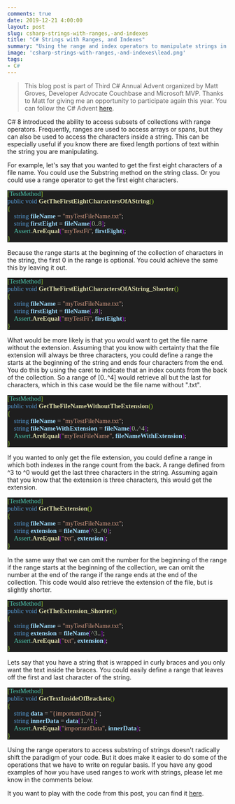 ```yaml
---
comments: true
date: 2019-12-21 4:00:00
layout: post
slug: csharp-strings-with-ranges,-and-indexes
title: "C# Strings with Ranges, and Indexes"
summary: "Using the range and index operators to manipulate strings in C#8"
image: 'csharp-strings-with-ranges,-and-indexes\lead.png' 
tags:
- C#
---
```


>  This blog post is part of Third C# Annual Advent organized by Matt Groves, Developer Advocate Couchbase and Microsoft MVP. Thanks to Matt for giving me an opportunity to participate again this year. You can follow the C# Advent [here](https://crosscuttingconcerns.com/). 

C# 8 introduced the ability to access subsets of collections with range operators. Frequently, ranges are used to access arrays or spans, but they can also be used to access the characters inside a string. This can be especially useful if you know there are fixed length portions of text within the string you are manipulating. 

For example, let's say that you wanted to get the first eight characters of a file name. You could use the Substring method on the string class. Or you could use a range operator to get the first eight characters. 

<pre style="font-family:InputMono;font-size:15px;color:gainsboro;background:#1e1e1e;"><span style="color:yellowgreen;">[</span><span style="color:#4ec9b0;">TestMethod</span><span style="color:yellowgreen;">]</span>
<span style="color:#569cd6;">public</span>&nbsp;<span style="color:#569cd6;">void</span>&nbsp;<span style="font-weight:bold;color:#dcdcaa;">GetTheFirstEightCharactersOfAString</span><span style="color:yellowgreen;">()</span>
<span style="color:yellowgreen;">{</span>
&nbsp;&nbsp;&nbsp;&nbsp;<span style="color:#569cd6;">string</span>&nbsp;<span style="font-weight:bold;color:#9cdcfe;">fileName</span>&nbsp;<span style="color:#b4b4b4;">=</span>&nbsp;<span style="color:#d69d85;">&quot;myTestFileName.txt&quot;</span>;
&nbsp;&nbsp;&nbsp;&nbsp;<span style="color:#569cd6;">string</span>&nbsp;<span style="font-weight:bold;color:#9cdcfe;">firstEight</span>&nbsp;<span style="color:#b4b4b4;">=</span>&nbsp;<span style="font-weight:bold;color:#9cdcfe;">fileName</span><span style="color:darkviolet;">[</span><span style="color:#b5cea8;">0</span>..<span style="color:#b5cea8;">8</span><span style="color:darkviolet;">]</span>;
&nbsp;&nbsp;&nbsp;&nbsp;<span style="color:#4ec9b0;">Assert</span><span style="color:#b4b4b4;">.</span><span style="font-weight:bold;color:#dcdcaa;">AreEqual</span><span style="color:darkviolet;">(</span><span style="color:#d69d85;">&quot;myTestFi&quot;</span>,&nbsp;<span style="font-weight:bold;color:#9cdcfe;">firstEight</span><span style="color:darkviolet;">)</span>;
<span style="color:yellowgreen;">}</span>
</pre>

Because the range starts at the beginning of the collection of characters in the string, the first 0 in the range is optional. You could achieve the same this by leaving it out. 

<pre style="font-family:InputMono;font-size:15px;color:gainsboro;background:#1e1e1e;"><span style="color:yellowgreen;">[</span><span style="color:#4ec9b0;">TestMethod</span><span style="color:yellowgreen;">]</span>
<span style="color:#569cd6;">public</span>&nbsp;<span style="color:#569cd6;">void</span>&nbsp;<span style="font-weight:bold;color:#dcdcaa;">GetTheFirstEightCharactersOfAString_Shorter</span><span style="color:yellowgreen;">()</span>
<span style="color:yellowgreen;">{</span>
&nbsp;&nbsp;&nbsp;&nbsp;<span style="color:#569cd6;">string</span>&nbsp;<span style="font-weight:bold;color:#9cdcfe;">fileName</span>&nbsp;<span style="color:#b4b4b4;">=</span>&nbsp;<span style="color:#d69d85;">&quot;myTestFileName.txt&quot;</span>;
&nbsp;&nbsp;&nbsp;&nbsp;<span style="color:#569cd6;">string</span>&nbsp;<span style="font-weight:bold;color:#9cdcfe;">firstEight</span>&nbsp;<span style="color:#b4b4b4;">=</span>&nbsp;<span style="font-weight:bold;color:#9cdcfe;">fileName</span><span style="color:darkviolet;">[</span>..<span style="color:#b5cea8;">8</span><span style="color:darkviolet;">]</span>;
&nbsp;&nbsp;&nbsp;&nbsp;<span style="color:#4ec9b0;">Assert</span><span style="color:#b4b4b4;">.</span><span style="font-weight:bold;color:#dcdcaa;">AreEqual</span><span style="color:darkviolet;">(</span><span style="color:#d69d85;">&quot;myTestFi&quot;</span>,&nbsp;<span style="font-weight:bold;color:#9cdcfe;">firstEight</span><span style="color:darkviolet;">)</span>;
<span style="color:yellowgreen;">}</span>
</pre>

What would be more likely is that you would want to get the file name without the extension. Assuming that you know with certainty that the file extension will always be three characters, you could define a range the starts at the beginning of the string and ends four characters from the end. You do this by using the caret to indicate that an index counts from the back of the collection. So a range of [0..^4] would retrieve all but the last for characters, which in this case would be the file name without ".txt".

<pre style="font-family:InputMono;font-size:15px;color:gainsboro;background:#1e1e1e;"><span style="color:yellowgreen;">[</span><span style="color:#4ec9b0;">TestMethod</span><span style="color:yellowgreen;">]</span>
<span style="color:#569cd6;">public</span>&nbsp;<span style="color:#569cd6;">void</span>&nbsp;<span style="font-weight:bold;color:#dcdcaa;">GetTheFileNameWithoutTheExtension</span><span style="color:yellowgreen;">()</span>
<span style="color:yellowgreen;">{</span>
&nbsp;&nbsp;&nbsp;&nbsp;<span style="color:#569cd6;">string</span>&nbsp;<span style="font-weight:bold;color:#9cdcfe;">fileName</span>&nbsp;<span style="color:#b4b4b4;">=</span>&nbsp;<span style="color:#d69d85;">&quot;myTestFileName.txt&quot;</span>;
&nbsp;&nbsp;&nbsp;&nbsp;<span style="color:#569cd6;">string</span>&nbsp;<span style="font-weight:bold;color:#9cdcfe;">fileNameWithExtension</span>&nbsp;<span style="color:#b4b4b4;">=</span>&nbsp;<span style="font-weight:bold;color:#9cdcfe;">fileName</span><span style="color:darkviolet;">[</span><span style="color:#b5cea8;">0</span>..<span style="color:#b4b4b4;">^</span><span style="color:#b5cea8;">4</span><span style="color:darkviolet;">]</span>;
&nbsp;&nbsp;&nbsp;&nbsp;<span style="color:#4ec9b0;">Assert</span><span style="color:#b4b4b4;">.</span><span style="font-weight:bold;color:#dcdcaa;">AreEqual</span><span style="color:darkviolet;">(</span><span style="color:#d69d85;">&quot;myTestFileName&quot;</span>,&nbsp;<span style="font-weight:bold;color:#9cdcfe;">fileNameWithExtension</span><span style="color:darkviolet;">)</span>;
<span style="color:yellowgreen;">}</span></pre>

If you wanted to only get the file extension, you could define a range in which both indexes in the range count from the back. A range defined from ^3 to ^0 would get the last three characters in the string. Assuming again that you know that the extension is three characters, this would get the extension. 

<pre style="font-family:InputMono;font-size:15px;color:gainsboro;background:#1e1e1e;"><span style="color:yellowgreen;">[</span><span style="color:#4ec9b0;">TestMethod</span><span style="color:yellowgreen;">]</span>
<span style="color:#569cd6;">public</span>&nbsp;<span style="color:#569cd6;">void</span>&nbsp;<span style="font-weight:bold;color:#dcdcaa;">GetTheExtension</span><span style="color:yellowgreen;">()</span>
<span style="color:yellowgreen;">{</span>
&nbsp;&nbsp;&nbsp;&nbsp;<span style="color:#569cd6;">string</span>&nbsp;<span style="font-weight:bold;color:#9cdcfe;">fileName</span>&nbsp;<span style="color:#b4b4b4;">=</span>&nbsp;<span style="color:#d69d85;">&quot;myTestFileName.txt&quot;</span>;
&nbsp;&nbsp;&nbsp;&nbsp;<span style="color:#569cd6;">string</span>&nbsp;<span style="font-weight:bold;color:#9cdcfe;">extension</span>&nbsp;<span style="color:#b4b4b4;">=</span>&nbsp;<span style="font-weight:bold;color:#9cdcfe;">fileName</span><span style="color:darkviolet;">[</span><span style="color:#b4b4b4;">^</span><span style="color:#b5cea8;">3</span>..<span style="color:#b4b4b4;">^</span><span style="color:#b5cea8;">0</span><span style="color:darkviolet;">]</span>;
&nbsp;&nbsp;&nbsp;&nbsp;<span style="color:#4ec9b0;">Assert</span><span style="color:#b4b4b4;">.</span><span style="font-weight:bold;color:#dcdcaa;">AreEqual</span><span style="color:darkviolet;">(</span><span style="color:#d69d85;">&quot;txt&quot;</span>,&nbsp;<span style="font-weight:bold;color:#9cdcfe;">extension</span><span style="color:darkviolet;">)</span>;
<span style="color:yellowgreen;">}</span>
</pre>

In the same way that we can omit the number for the beginning of the range if the range starts at the beginning of the collection, we can omit the number at the end of the range if the range ends at the end of the collection. This code would also retrieve the extension of the file, but is slightly shorter. 

<pre style="font-family:InputMono;font-size:15px;color:gainsboro;background:#1e1e1e;"><span style="color:yellowgreen;">[</span><span style="color:#4ec9b0;">TestMethod</span><span style="color:yellowgreen;">]</span>
<span style="color:#569cd6;">public</span>&nbsp;<span style="color:#569cd6;">void</span>&nbsp;<span style="font-weight:bold;color:#dcdcaa;">GetTheExtension_Shorter</span><span style="color:yellowgreen;">()</span>
<span style="color:yellowgreen;">{</span>
&nbsp;&nbsp;&nbsp;&nbsp;<span style="color:#569cd6;">string</span>&nbsp;<span style="font-weight:bold;color:#9cdcfe;">fileName</span>&nbsp;<span style="color:#b4b4b4;">=</span>&nbsp;<span style="color:#d69d85;">&quot;myTestFileName.txt&quot;</span>;
&nbsp;&nbsp;&nbsp;&nbsp;<span style="color:#569cd6;">string</span>&nbsp;<span style="font-weight:bold;color:#9cdcfe;">extension</span>&nbsp;<span style="color:#b4b4b4;">=</span>&nbsp;<span style="font-weight:bold;color:#9cdcfe;">fileName</span><span style="color:darkviolet;">[</span><span style="color:#b4b4b4;">^</span><span style="color:#b5cea8;">3</span>..<span style="color:darkviolet;">]</span>;
&nbsp;&nbsp;&nbsp;&nbsp;<span style="color:#4ec9b0;">Assert</span><span style="color:#b4b4b4;">.</span><span style="font-weight:bold;color:#dcdcaa;">AreEqual</span><span style="color:darkviolet;">(</span><span style="color:#d69d85;">&quot;txt&quot;</span>,&nbsp;<span style="font-weight:bold;color:#9cdcfe;">extension</span><span style="color:darkviolet;">)</span>;
<span style="color:yellowgreen;">}</span>
</pre>

Lets say that you have a string that is wrapped in curly braces and you only want the text inside the braces. You could easily define a range that leaves off the first and last character of the string. 

<pre style="font-family:InputMono;font-size:15px;color:gainsboro;background:#1e1e1e;"><span style="color:yellowgreen;">[</span><span style="color:#4ec9b0;">TestMethod</span><span style="color:yellowgreen;">]</span>
<span style="color:#569cd6;">public</span>&nbsp;<span style="color:#569cd6;">void</span>&nbsp;<span style="font-weight:bold;color:#dcdcaa;">GetTextInsideOfBrackets</span><span style="color:yellowgreen;">()</span>
<span style="color:yellowgreen;">{</span>
&nbsp;&nbsp;&nbsp;&nbsp;<span style="color:#569cd6;">string</span>&nbsp;<span style="font-weight:bold;color:#9cdcfe;">data</span>&nbsp;<span style="color:#b4b4b4;">=</span>&nbsp;<span style="color:#d69d85;">&quot;{importantData}&quot;</span>;
&nbsp;&nbsp;&nbsp;&nbsp;<span style="color:#569cd6;">string</span>&nbsp;<span style="font-weight:bold;color:#9cdcfe;">innerData</span>&nbsp;<span style="color:#b4b4b4;">=</span>&nbsp;<span style="font-weight:bold;color:#9cdcfe;">data</span><span style="color:darkviolet;">[</span><span style="color:#b5cea8;">1</span>..<span style="color:#b4b4b4;">^</span><span style="color:#b5cea8;">1</span><span style="color:darkviolet;">]</span>;
&nbsp;&nbsp;&nbsp;&nbsp;<span style="color:#4ec9b0;">Assert</span><span style="color:#b4b4b4;">.</span><span style="font-weight:bold;color:#dcdcaa;">AreEqual</span><span style="color:darkviolet;">(</span><span style="color:#d69d85;">&quot;importantData&quot;</span>,&nbsp;<span style="font-weight:bold;color:#9cdcfe;">innerData</span><span style="color:darkviolet;">)</span>;
<span style="color:yellowgreen;">}</span>
</pre>

Using the range operators to access substring of strings doesn't radically shift the paradigm of your code. But it does make it easier to do some of the operations that we have to write on regular basis. If you have any good examples of how you have used ranges to work with strings, please let me know in the comments below. 

It you want to play with the code from this post, you can find it [here](https://github.com/pottereric/CSharpStringsRangesAndIndexes).